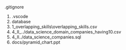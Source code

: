 .gitignore
1. .vscode
2. database
3. 1_overlapping_skills\overlapping_skills.csv
4. 4_II_../data_science_domain_companies_having10.csv
5. 4_II../data_science_companies.sql
6. docs/pyramid_chart.ppt